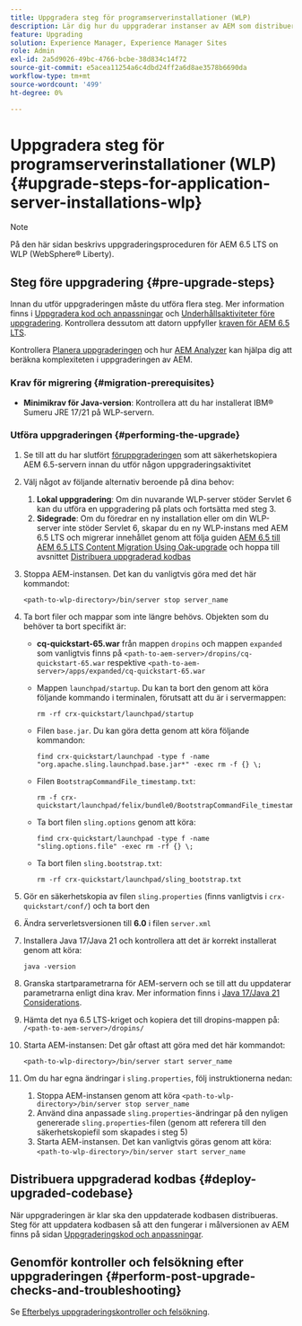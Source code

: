 ```yaml
---
title: Uppgradera steg för programserverinstallationer (WLP)
description: Lär dig hur du uppgraderar instanser av AEM som distribueras via Webspehere Liberty.
feature: Upgrading
solution: Experience Manager, Experience Manager Sites
role: Admin
exl-id: 2a5d9026-49bc-4766-bcbe-38d834c14f72
source-git-commit: e5acea11254a6c4dbd24ff2a6d8ae3578b6690da
workflow-type: tm+mt
source-wordcount: '499'
ht-degree: 0%

---
```


# Uppgradera steg för programserverinstallationer (WLP) {#upgrade-steps-for-application-server-installations-wlp}

>[!NOTE]
>
>På den här sidan beskrivs uppgraderingsproceduren för AEM 6.5 LTS on WLP (WebSphere® Liberty).

## Steg före uppgradering {#pre-upgrade-steps}

Innan du utför uppgraderingen måste du utföra flera steg. Mer information finns i [Uppgradera kod och anpassningar](/help/sites-deploying/upgrading-code-and-customizations.md) och [Underhållsaktiviteter före uppgradering](/help/sites-deploying/pre-upgrade-maintenance-tasks.md). Kontrollera dessutom att datorn uppfyller [kraven för AEM 6.5 LTS](/help/sites-deploying/technical-requirements.md).

Kontrollera [Planera uppgraderingen](/help/sites-deploying/upgrade-planning.md) och hur [AEM Analyzer](/help/sites-deploying/aem-analyzer.md) kan hjälpa dig att beräkna komplexiteten i uppgraderingen av AEM.

### Krav för migrering {#migration-prerequisites}

* **Minimikrav för Java-version**: Kontrollera att du har installerat IBM® Sumeru JRE 17/21 på WLP-servern.

### Utföra uppgraderingen {#performing-the-upgrade}

1. Se till att du har slutfört [föruppgraderingen](#pre-upgrade-steps) som att säkerhetskopiera AEM 6.5-servern innan du utför någon uppgraderingsaktivitet
1. Välj något av följande alternativ beroende på dina behov:
   1. **Lokal uppgradering**: Om din nuvarande WLP-server stöder Servlet 6 kan du utföra en uppgradering på plats och fortsätta med steg 3.
   1. **Sidegrade**: Om du föredrar en ny installation eller om din WLP-server inte stöder Servlet 6, skapar du en ny WLP-instans med AEM 6.5 LTS och migrerar innehållet genom att följa guiden [AEM 6.5 till AEM 6.5 LTS Content Migration Using Oak-upgrade](/help/sites-deploying/aem-65-to-aem-65lts-content-migration-using-oak-upgrade.md) och hoppa till avsnittet [Distribuera uppgraderad kodbas](#deploy-upgraded-codebase)

1. Stoppa AEM-instansen. Det kan du vanligtvis göra med det här kommandot:

   ```shell
   <path-to-wlp-directory>/bin/server stop server_name
   ```

1. Ta bort filer och mappar som inte längre behövs. Objekten som du behöver ta bort specifikt är:

   * **cq-quickstart-65.war** från mappen `dropins` och mappen `expanded` som vanligtvis finns på `<path-to-aem-server>/dropins/cq-quickstart-65.war` respektive `<path-to-aem-server>/apps/expanded/cq-quickstart-65.war`
   * Mappen `launchpad/startup`. Du kan ta bort den genom att köra följande kommando i terminalen, förutsatt att du är i servermappen:

     ```shell
     rm -rf crx-quickstart/launchpad/startup
     ```

   * Filen `base.jar`. Du kan göra detta genom att köra följande kommandon:

     ```shell
     find crx-quickstart/launchpad -type f -name "org.apache.sling.launchpad.base.jar*" -exec rm -f {} \;
     ```

   * Filen `BootstrapCommandFile_timestamp.txt`:

     ```shell
     rm -f crx-quickstart/launchpad/felix/bundle0/BootstrapCommandFile_timestamp.txt
     ```

   * Ta bort filen `sling.options` genom att köra:

     ```shell
     find crx-quickstart/launchpad -type f -name "sling.options.file" -exec rm -rf {} \; 
     ```

   * Ta bort filen `sling.bootstrap.txt`:

     ```shell
     rm -rf crx-quickstart/launchpad/sling_bootstrap.txt
     ```

1. Gör en säkerhetskopia av filen `sling.properties` (finns vanligtvis i `crx-quickstart/conf/`) och ta bort den
1. Ändra serverletsversionen till **6.0** i filen `server.xml`
1. Installera Java 17/Java 21 och kontrollera att det är korrekt installerat genom att köra:

   ```shell
   java -version
   ```

1. Granska startparametrarna för AEM-servern och se till att du uppdaterar parametrarna enligt dina krav. Mer information finns i [Java 17/Java 21 Considerations](/help/sites-deploying/custom-standalone-install.md#java-considerations).
1. Hämta det nya 6.5 LTS-kriget och kopiera det till dropins-mappen på: `/<path-to-aem-server>/dropins/`
1. Starta AEM-instansen: Det går oftast att göra med det här kommandot:

   ```shell
   <path-to-wlp-directory>/bin/server start server_name
   ```

1. Om du har egna ändringar i `sling.properties`, följ instruktionerna nedan:

   1. Stoppa AEM-instansen genom att köra `<path-to-wlp-directory>/bin/server stop server_name`
   1. Använd dina anpassade `sling.properties`-ändringar på den nyligen genererade `sling.properties`-filen (genom att referera till den säkerhetskopiefil som skapades i steg 5)
   1. Starta AEM-instansen. Det kan vanligtvis göras genom att köra: `<path-to-wlp-directory>/bin/server start server_name`

## Distribuera uppgraderad kodbas {#deploy-upgraded-codebase}

När uppgraderingen är klar ska den uppdaterade kodbasen distribueras. Steg för att uppdatera kodbasen så att den fungerar i målversionen av AEM finns på sidan [Uppgraderingskod och anpassningar](/help/sites-deploying/upgrading-code-and-customizations.md).

## Genomför kontroller och felsökning efter uppgraderingen {#perform-post-upgrade-checks-and-troubleshooting}

Se [Efterbelys uppgraderingskontroller och felsökning](/help/sites-deploying/post-upgrade-checks-and-troubleshooting.md).
